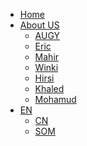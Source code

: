 <!-- 侧边栏 docs/_navbar.md -->
- [Home]()
- [About US]()
  - [ AUGY ](AboutUs/AUGY.md)
  - [ Eric ]()
  - [ Mahir ](AboutUs/Mahir.md)
  - [ Winki ]()
  - [ Hirsi ](AboutUs/Hirsi.md)
  - [ Khaled ]()
  - [ Mohamud ]()
- [EN]()
  - [CN]()
  - [SOM]()